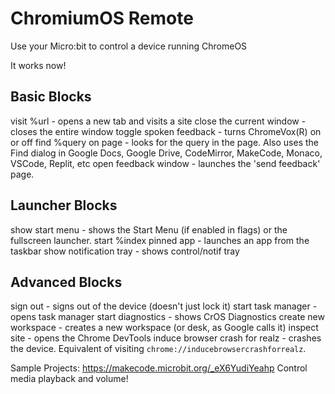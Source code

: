 # ChromiumOS Remote
Use your Micro:bit to control a device running ChromeOS

It works now!

## Basic Blocks
visit %url - opens a new tab and visits a site
close the current window - closes the entire window
toggle spoken feedback - turns ChromeVox(R) on or off
find %query on page - looks for the query in the page. Also uses the Find dialog in Google Docs, Google Drive, CodeMirror, MakeCode, Monaco, VSCode, Replit, etc
open feedback window - launches the 'send feedback' page.

## Launcher Blocks
show start menu - shows the Start Menu (if enabled in flags) or the fullscreen launcher.
start %index pinned app - launches an app from the taskbar
show notification tray - shows control/notif tray

## Advanced Blocks
sign out - signs out of the device (doesn't just lock it)
start task manager - opens task manager
start diagnostics - shows CrOS Diagnostics
create new workspace - creates a new workspace (or desk, as Google calls it)
inspect site - opens the Chrome DevTools
induce browser crash for realz - crashes the device. Equivalent of visiting `chrome://inducebrowsercrashforrealz`.


Sample Projects:
<https://makecode.microbit.org/_eX6YudiYeahp> Control media playback and volume!
